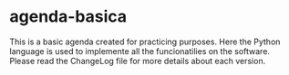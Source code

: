 # agenda-basica

This is a basic agenda created for practicing purposes.
Here the Python language is used to implemente all the funcionatilies on the software.
Please read the ChangeLog file for more details about each version.
